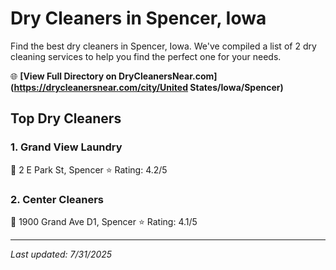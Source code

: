 # Dry Cleaners in Spencer, Iowa

Find the best dry cleaners in Spencer, Iowa. We've compiled a list of 2 dry cleaning services to help you find the perfect one for your needs.

🌐 **[View Full Directory on DryCleanersNear.com](https://drycleanersnear.com/city/United States/Iowa/Spencer)**

## Top Dry Cleaners

### 1. Grand View Laundry
📍 2 E Park St, Spencer
⭐ Rating: 4.2/5

### 2. Center Cleaners
📍 1900 Grand Ave D1, Spencer
⭐ Rating: 4.1/5


---

*Last updated: 7/31/2025*
